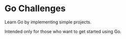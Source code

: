 # Go Challenges

Learn Go by implementing simple projects.

Intended only for those who want to get started using Go.